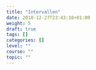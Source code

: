 ```yaml
---
title: "Intervallen"
date: 2018-12-27T23:43:18+01:00
weight: 5
draft: true
tags: []
categories: []
level: ""
course: ""
topic: ""
---
```


